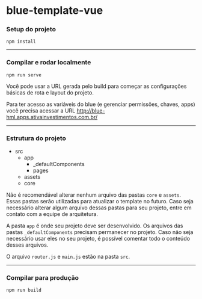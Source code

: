 # blue-template-vue

### Setup do projeto

```
npm install
```

---

### Compilar e rodar localmente

```
npm run serve
```

Você pode usar a URL gerada pelo build para começar as configurações básicas de rota e layout do projeto.

Para ter acesso as variáveis do blue (e gerenciar permissões, chaves, apps) você precisa acessar a URL http://blue-hml.apps.ativainvestimentos.com.br/

---

### Estrutura do projeto

- src
  - app
    - \_defaultComponents
    - pages
  - assets
  - core

Não é recomendável alterar nenhum arquivo das pastas `core` e `assets`. Essas pastas serão utilizadas para atualizar o template no futuro. Caso seja necessário alterar algum arquivo dessas pastas para seu projeto, entre em contato com a equipe de arquitetura.

A pasta `app` é onde seu projeto deve ser desenvolvido. Os arquivos das pastas `_defaultComponents` precisam permanecer no projeto. Caso não seja necessário usar eles no seu projeto, é possível comentar todo o conteúdo desses arquivos.

O arquivo `router.js` e `main.js` estão na pasta `src`.

---

### Compilar para produção

```
npm run build
```
